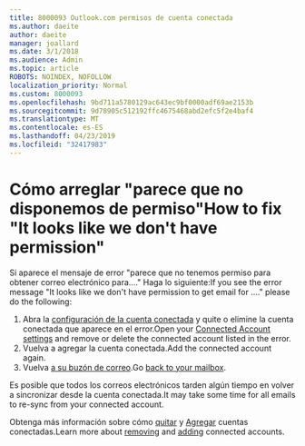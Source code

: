 ```yaml
---
title: 8000093 Outlook.com permisos de cuenta conectada
ms.author: daeite
author: daeite
manager: joallard
ms.date: 3/1/2018
ms.audience: Admin
ms.topic: article
ROBOTS: NOINDEX, NOFOLLOW
localization_priority: Normal
ms.custom: 8000093
ms.openlocfilehash: 9bd711a5780129ac643ec9bf0000adf69ae2153b
ms.sourcegitcommit: 9d78905c512192ffc4675468abd2efc5f2e4baf4
ms.translationtype: MT
ms.contentlocale: es-ES
ms.lasthandoff: 04/23/2019
ms.locfileid: "32417983"
---
```

# <a name="how-to-fix-it-looks-like-we-dont-have-permission"></a><span data-ttu-id="f84f0-102">Cómo arreglar "parece que no disponemos de permiso"</span><span class="sxs-lookup"><span data-stu-id="f84f0-102">How to fix "It looks like we don't have permission"</span></span>

<span data-ttu-id="f84f0-103">Si aparece el mensaje de error "parece que no tenemos permiso para obtener correo electrónico para...." Haga lo siguiente:</span><span class="sxs-lookup"><span data-stu-id="f84f0-103">If you see the error message "It looks like we don't have permission to get email for ...." please do the following:</span></span>

1. <span data-ttu-id="f84f0-104">Abra la [configuración de la cuenta conectada](https://outlook.live.com/mail/options/mail/accounts) y quite o elimine la cuenta conectada que aparece en el error.</span><span class="sxs-lookup"><span data-stu-id="f84f0-104">Open your [Connected Account settings](https://outlook.live.com/mail/options/mail/accounts) and remove or delete the connected account listed in the error.</span></span> 
2. <span data-ttu-id="f84f0-105">Vuelva a agregar la cuenta conectada.</span><span class="sxs-lookup"><span data-stu-id="f84f0-105">Add the connected account again.</span></span>
3. <span data-ttu-id="f84f0-106">Vuelva [a su buzón de correo](https://outlook.live.com/mail/inbox).</span><span class="sxs-lookup"><span data-stu-id="f84f0-106">Go [back to your mailbox](https://outlook.live.com/mail/inbox).</span></span>

<span data-ttu-id="f84f0-107">Es posible que todos los correos electrónicos tarden algún tiempo en volver a sincronizar desde la cuenta conectada.</span><span class="sxs-lookup"><span data-stu-id="f84f0-107">It may take some time for all emails to re-sync from your connected account.</span></span>

<span data-ttu-id="f84f0-108">Obtenga más información sobre cómo [quitar](https://support.office.com/article/0b9a6b95-ff1b-46c1-bf60-d6b3b82c5ac8) y [Agregar](https://support.office.com/article/c5224df4-5885-4e79-91ba-523aa743f0ba) cuentas conectadas.</span><span class="sxs-lookup"><span data-stu-id="f84f0-108">Learn more about [removing](https://support.office.com/article/0b9a6b95-ff1b-46c1-bf60-d6b3b82c5ac8) and [adding](https://support.office.com/article/c5224df4-5885-4e79-91ba-523aa743f0ba) connected accounts.</span></span>